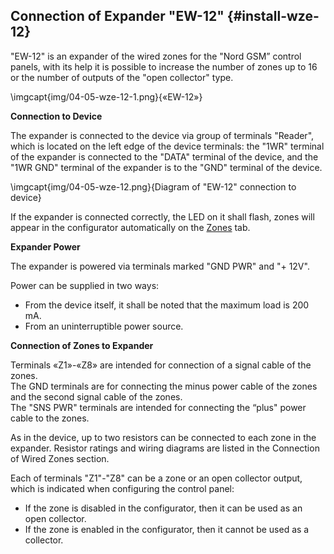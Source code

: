 ## Connection of Expander "EW-12" {#install-wze-12}

"EW-12" is an expander of the wired zones for the "Nord GSM” control panels, with its help it is possible to increase the number of zones up to 16 or the number of outputs of the "open collector" type.

\imgcapt{img/04-05-wze-12-1.png}{«EW-12»}

**Connection to Device**

The expander is connected to the device via group of terminals "Reader", which is located on the left edge of the device terminals: the "1WR" terminal of the expander is connected to the "DATA" terminal of the device, and the "1WR GND" terminal of the expander is to the "GND" terminal of the device.

\imgcapt{img/04-05-wze-12.png}{Diagram of "EW-12" connection to device}

If the expander is connected correctly, the LED on it shall flash, zones will appear in the configurator automatically on the [Zones](#config-zones) tab.

**Expander Power**

The expander is powered via terminals marked "GND PWR" and "+ 12V".

Power can be supplied in two ways:

* From the device itself, it shall be noted that the maximum load is 200 mA.
* From an uninterruptible power source.


**Connection of Zones to Expander**

Terminals «Z1»-«Z8» are intended for connection of a signal cable of the zones.   
The GND terminals are for connecting the minus power cable of the zones and the second signal cable of the zones.   
The "SNS PWR" terminals are intended for connecting the “plus" power cable to the zones.

As in the device, up to two resistors can be connected to each zone in the expander. Resistor ratings and wiring diagrams are listed in the Connection of Wired Zones section.

Each of terminals "Z1"-"Z8" can be a zone or an open collector output, which is indicated when configuring the control panel:

* If the zone is disabled in the configurator, then it can be used as an open collector.
* If the zone is enabled in the configurator, then it cannot be used as a collector.



